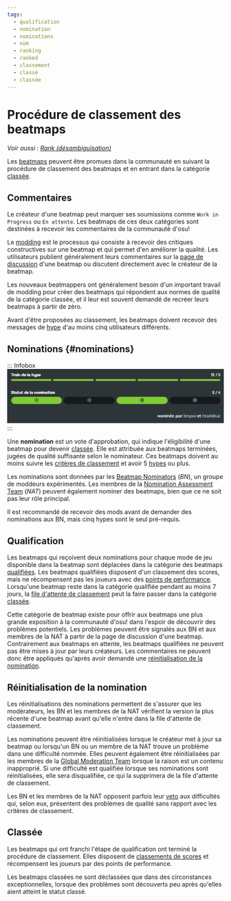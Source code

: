 ```yaml
---
tags:
  - qualification
  - nomination
  - nominations
  - nom
  - ranking
  - ranked
  - classement
  - classé
  - classée
---
```


# Procédure de classement des beatmaps

*Voir aussi : [Rank (désambiguïsation)](/wiki/Disambiguation/Rank)*

Les [beatmaps](/wiki/Beatmap) peuvent être promues dans la communauté en suivant la procédure de classement des beatmaps et en entrant dans la catégorie [classée](/wiki/Beatmap/Category#classée).

## Commentaires

Le créateur d'une beatmap peut marquer ses soumissions comme `Work in Progress` ou `En attente`. Les beatmaps de ces deux catégories sont destinées à recevoir les commentaires de la communauté d'osu!

Le [modding](/wiki/Modding) est le processus qui consiste à recevoir des critiques constructives sur une beatmap et qui permet d'en améliorer la qualité. Les utilisateurs publient généralement leurs commentaires sur la [page de discussion](/wiki/Beatmap_discussion) d'une beatmap ou discutent directement avec le créateur de la beatmap.

Les nouveaux beatmappers ont généralement besoin d'un important travail de modding pour créer des beatmaps qui répondent aux normes de qualité de la catégorie classée, et il leur est souvent demandé de recréer leurs beatmaps à partir de zéro.

Avant d'être proposées au classement, les beatmaps doivent recevoir des messages de [hype](/wiki/Beatmap/Hype) d'au moins cinq utilisateurs différents.

## Nominations {#nominations}

::: Infobox
![](img/nomination-progress-fr.png "Statut du classement de la beatmap affiché sur la page de discussion, avec les barres de progression des hypes et des nominations partiellement remplies.")
:::

Une **nomination** est un vote d'approbation, qui indique l'éligibilité d'une beatmap pour devenir [classée](/wiki/Beatmap/Category#classée). Elle est attribuée aux beatmaps terminées, jugées de qualité suffisante selon le nominateur. Ces beatmaps doivent au moins suivre les [critères de classement](/wiki/Ranking_Criteria) et avoir 5 [hypes](/wiki/Beatmap/Hype) ou plus.

Les nominations sont données par les [Beatmap Nominators](/wiki/People/The_Team/Beatmap_Nominators) (*BN*), un groupe de moddeurs expérimentés. Les membres de la [Nomination Assessment Team](/wiki/People/The_Team/Nomination_Assessment_Team) (*NAT*) peuvent également nominer des beatmaps, bien que ce ne soit pas leur rôle principal.

Il est recommandé de recevoir des mods avant de demander des nominations aux BN, mais cinq hypes sont le seul pré-requis.

## Qualification

Les beatmaps qui reçoivent deux nominations pour chaque mode de jeu disponible dans la beatmap sont déplacées dans la catégorie des beatmaps [qualifiées](/wiki/Beatmap/Category#qualifiée). Les beatmaps qualifiées disposent d'un classement des scores, mais ne récompensent pas les joueurs avec des [points de performance](/wiki/Performance_points). Lorsqu'une beatmap reste dans la catégorie qualifiée pendant au moins 7 jours, la [file d'attente de classement](Ranking_queue) peut la faire passer dans la catégorie [classée](#classée).

Cette catégorie de beatmap existe pour offrir aux beatmaps une plus grande exposition à la communauté d'osu! dans l'espoir de découvrir des problèmes potentiels. Les problèmes peuvent être signalés aux BN et aux membres de la NAT à partir de la page de discussion d'une beatmap. Contrairement aux beatmaps en attente, les beatmaps qualifiées ne peuvent pas être mises à jour par leurs créateurs. Les commentaires ne peuvent donc être appliqués qu'après avoir demandé une [réinitialisation de la nomination](#réinitialisation-de-la-nomination).

## Réinitialisation de la nomination

Les réinitialisations des nominations permettent de s'assurer que les modérateurs, les BN et les membres de la NAT vérifient la version la plus récente d'une beatmap avant qu'elle n'entre dans la file d'attente de classement.

Les nominations peuvent être réinitialisées lorsque le créateur met à jour sa beatmap ou lorsqu'un BN ou un membre de la NAT trouve un problème dans une difficulté nommée. Elles peuvent également être réinitialisées par les membres de la [Global Moderation Team](/wiki/People/The_Team/Global_Moderation_Team) lorsque la raison est un contenu inapproprié. Si une difficulté est qualifiée lorsque ses nominations sont réinitialisées, elle sera disqualifiée, ce qui la supprimera de la file d'attente de classement.

Les BN et les membres de la NAT opposent parfois leur [veto](/wiki/People/The_Team/Beatmap_Nominators/Beatmap_Veto) aux difficultés qui, selon eux, présentent des problèmes de qualité sans rapport avec les critères de classement.

## Classée

Les beatmaps qui ont franchi l'étape de qualification ont terminé la procédure de classement. Elles disposent de [classements de scores](/wiki/Ranking) et récompensent les joueurs par des points de performance.

Les beatmaps classées ne sont déclassées que dans des circonstances exceptionnelles, lorsque des problèmes sont découverts peu après qu'elles aient atteint le statut classé.

